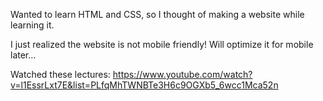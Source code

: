 Wanted to learn HTML and CSS, so I thought of making a website while learning it.

I just realized the website is not mobile friendly! Will optimize it for mobile later...

Watched these lectures:
https://www.youtube.com/watch?v=l1EssrLxt7E&list=PLfqMhTWNBTe3H6c9OGXb5_6wcc1Mca52n
